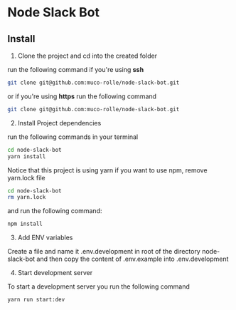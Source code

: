 # Node Slack Bot

## Install

1. Clone the project and cd into the created folder

run the following command if you're using **ssh**

```bash
git clone git@github.com:muco-rolle/node-slack-bot.git

```

or if you're using **https** run the following command

```bash
git clone git@github.com:muco-rolle/node-slack-bot.git
```

2. Install Project dependencies

run the following commands in your terminal

```bash
cd node-slack-bot
yarn install
```

Notice that this project is using yarn if you want to use npm, remove yarn.lock file

```bash
cd node-slack-bot
rm yarn.lock
```

and run the following command:

```bash
npm install
```

3. Add ENV variables

Create a file and name it .env.development in root of the directory node-slack-bot
and then copy the content of .env.example into .env.development

4. Start development server

To start a development server you run the following command

```bash
yarn run start:dev
```
